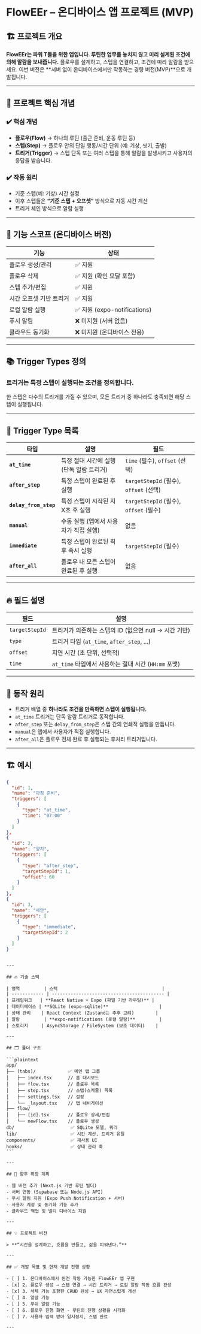 # FlowEEr – 온디바이스 앱 프로젝트 (MVP)

## 🏗️ 프로젝트 개요

**FlowEEr는 파워 T들을 위한 앱입니다. 루틴한 업무를 놓치지 않고 미리 설계된 조건에 의해 알람을 보내줍니다.**
플로우를 설계하고, 스텝을 연결하고, 조건에 따라 알람을 받으세요.
이번 버전은 **서버 없이 온디바이스에서만 작동하는 경량 버전(MVP)**으로 개발됩니다.

---

## 🚀 프로젝트 핵심 개념

### ✔️ 핵심 개념

- **플로우(Flow)** → 하나의 루틴 (출근 준비, 운동 루틴 등)
- **스텝(Step)** → 플로우 안의 단일 행동/시간 단위 (예: 기상, 씻기, 출발)
- **트리거(Trigger)** → 스텝 단독 또는 여러 스텝을 통해 알람을 발생시키고 사용자의 응답을 받습니다.

### ✔️ 작동 원리

- 기준 스텝(예: 기상) 시간 설정
- 이후 스텝들은 **“기준 스텝 + 오프셋”** 방식으로 자동 시간 계산
- 트리거 체인 방식으로 알람 실행

---

## 🧠 기능 스코프 (온디바이스 버전)

| 기능                    | 상태                         |
| ----------------------- | ---------------------------- |
| 플로우 생성/관리        | ✅ 지원                      |
| 플로우 삭제             | ✅ 지원 (확인 모달 포함)     |
| 스텝 추가/편집          | ✅ 지원                      |
| 시간 오프셋 기반 트리거 | ✅ 지원                      |
| 로컬 알람 실행          | ✅ 지원 (expo-notifications) |
| 푸시 알림               | ❌ 미지원 (서버 없음)        |
| 클라우드 동기화         | ❌ 미지원 (온디바이스 전용)  |

---

## 📚 Trigger Types 정의

### 트리거는 특정 스텝이 실행되는 조건을 정의합니다.

한 스텝은 다수의 트리거를 가질 수 있으며, 모든 트리거 중 하나라도 충족되면 해당 스텝이 실행됩니다.

---

## 🔗 Trigger Type 목록

| 타입                  | 설명                                     | 필드                                   |
| --------------------- | ---------------------------------------- | -------------------------------------- |
| **`at_time`**         | 특정 절대 시간에 실행 (단독 알람 트리거) | `time` (필수), `offset` (선택)         |
| **`after_step`**      | 특정 스텝이 완료된 후 실행               | `targetStepId` (필수), `offset` (선택) |
| **`delay_from_step`** | 특정 스텝이 시작된 지 X초 후 실행        | `targetStepId` (필수), `offset` (필수) |
| **`manual`**          | 수동 실행 (앱에서 사용자가 직접 실행)    | 없음                                   |
| **`immediate`**       | 특정 스텝이 완료된 직후 즉시 실행        | `targetStepId` (필수)                  |
| **`after_all`**       | 플로우 내 모든 스텝이 완료된 후 실행     | 없음                                   |

---

## 🔥 필드 설명

| 필드           | 설명                                                  |
| -------------- | ----------------------------------------------------- |
| `targetStepId` | 트리거가 의존하는 스텝의 ID (없으면 null → 시간 기반) |
| `type`         | 트리거 타입 (`at_time`, `after_step`, ...)            |
| `offset`       | 지연 시간 (초 단위, 선택적)                           |
| `time`         | `at_time` 타입에서 사용하는 절대 시간 (`HH:mm` 포맷)  |

---

## 🚩 동작 원리

- 트리거 배열 중 **하나라도 조건을 만족하면 스텝이 실행됩니다.**
- `at_time` 트리거는 단독 알람 트리거로 동작합니다.
- `after_step` 또는 `delay_from_step`은 스텝 간의 연쇄적 실행을 만듭니다.
- `manual`은 앱에서 사용자가 직접 실행합니다.
- `after_all`은 플로우 전체 완료 후 실행되는 후처리 트리거입니다.

---

## 🏗️ 예시

```json
{
  "id": 1,
  "name": "아침 준비",
  "triggers": [
    {
      "type": "at_time",
      "time": "07:00"
    }
  ]
},
{
  "id": 2,
  "name": "양치",
  "triggers": [
    {
      "type": "after_step",
      "targetStepId": 1,
      "offset": 60
    }
  ]
},
{
  "id": 3,
  "name": "세안",
  "triggers": [
    {
      "type": "immediate",
      "targetStepId": 2
    }
  ]
}
```

````

---

## 🔥 기술 스택

| 영역         | 스택                                       |
| ------------ | ------------------------------------------ |
| 프레임워크   | **React Native + Expo (파일 기반 라우팅)** |
| 데이터베이스 | **SQLite (expo-sqlite)**                   |
| 상태 관리    | React Context (Zustand는 추후 고려)        |
| 알람         | **expo-notifications (로컬 알람)**         |
| 스토리지     | AsyncStorage / FileSystem (보조 데이터)    |

---

## 🗂️ 폴더 구조

```plaintext
app/
├── (tabs)/            ✅ 메인 탭 그룹
│   ├── index.tsx      // 홈 대시보드
│   ├── flow.tsx       // 플로우 목록
│   ├── step.tsx       // 스텝(스케줄) 목록
│   ├── settings.tsx   // 설정
│   └── _layout.tsx    // 탭 네비게이션
├── flow/
│   ├── [id].tsx       // 플로우 상세/편집
│   └── newFlow.tsx    // 플로우 생성
db/                     ✅ SQLite 모델, 쿼리
lib/                    ✅ 시간 계산, 트리거 유틸
components/             ✅ 재사용 UI
hooks/                  ✅ 상태 관리 훅
```

---

## 🎯 향후 확장 계획

- 웹 버전 추가 (Next.js 기반 루틴 빌더)
- 서버 연동 (Supabase 또는 Node.js API)
- 푸시 알림 지원 (Expo Push Notification + 서버)
- 사용자 계정 및 동기화 기능 추가
- 클라우드 백업 및 멀티 디바이스 지원

---

## 💡 프로젝트 비전

> **“시간을 설계하고, 흐름을 만들고, 삶을 피워낸다.”**

---

## ✅ 개발 목표 및 현재 개발 진행 상황

- [ ] 1. 온디바이스에서 완전 작동 가능한 FlowEEr 앱 구현
- [x] 2. 플로우 생성 → 스텝 연결 → 시간 트리거 → 로컬 알람 작동 흐름 완성
- [x] 3. 삭제 기능 포함한 CRUD 완성 → UX 자연스럽게 개선
- [ ] 4. 알람 기능
- [ ] 5. 푸쉬 알람 기능
- [ ] 6. 플로우 진행 화면 - 루틴의 진행 상황을 시각화
- [ ] 7. 사용자 입력 받아 일시정지, 스텝 완료

---

````

